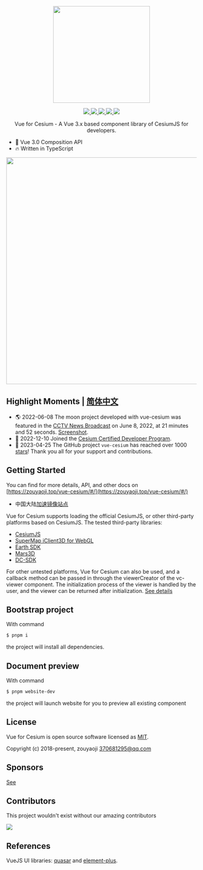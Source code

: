 <!--
 * @Author: zouyaoji@https://github.com/zouyaoji
 * @Date: 2021-09-03 16:57:27
 * @LastEditTime: 2023-07-30 10:31:34
 * @LastEditors: zouyaoji 370681295@qq.com
 * @Description:
 * @FilePath: \vue-cesium\README.md
-->
<p align="center">
  <img width="256px" src="https://zouyaoji.top/vue-cesium/images/vue-cesium-logo.svg">
</p>

<p align="center">
  <a href="https://github.com/zouyaoji/vue-cesium/actions/workflows/publish-npm.yml" target="_blank">
    <img src="https://img.shields.io/github/actions/workflow/status/zouyaoji/vue-cesium/publish-npm.yml?style=plastic">
  </a>
  <a href="https://www.npmjs.com/package/vue-cesium" target="_blank">
    <img src="https://img.shields.io/npm/v/vue-cesium?style=plastic">
  </a>
  <a href="https://npmcharts.com/compare/vue-cesium?minimal=true" target="_blank">
    <img src="https://img.shields.io/npm/dm/vue-cesium?style=plastic">
  </a>
  <a href="https://github.com/zouyaoji/vue-cesium/blob/dev/LICENSE" target="_blank">
    <img src="https://img.shields.io/github/license/zouyaoji/vue-cesium?style=plastic">
  </a>
  <a href="https://github.com/zouyaoji/vue-cesium/stargazers" target="_blank">
    <img src="https://img.shields.io/github/stars/zouyaoji/vue-cesium?style=plastic" />
  </a>
  <br>
</p>

<p align="center">Vue for Cesium - A Vue 3.x based component library of CesiumJS for developers.</p>

- 💪 Vue 3.0 Composition API
- 🔥 Written in TypeScript

<p align="center">
  <img width="600px" src="https://zouyaoji.top/vue-cesium/images/certified-dev-banner-light-sm_01.png">
</p>

## Highlight Moments | [简体中文](./README.zh.md)

- 🌎 2022-06-08 The moon project developed with vue-cesium was featured in the [CCTV News Broadcast](https://tv.cctv.com/2022/06/08/VIDEazqfs4AIBuVEvBzob6DA220608.shtml?spm=C31267.PXDaChrrDGdt.EbD5Beq0unIQ.29) on June 8, 2022, at 21 minutes and 52 seconds. [Screenshot](https://zouyaoji.top/vue-cesium/images/cctv.png).
- 🚀 2022-12-10 Joined the [Cesium Certified Developer Program](https://cesium.com/learn/certified-developer-directory/).
- 🎉 2023-04-25 The GitHub project `vue-cesium` has reached over 1000 [stars](https://github.com/zouyaoji/vue-cesium/stargazers)! Thank you all for your support and contributions.

## Getting Started

You can find for more details, API, and other docs on [https://zouyaoji.top/vue-cesium/#/](https://zouyaoji.top/vue-cesium/#/)

- 中国大陆[加速镜像站点](https://vue-cesium.songluck.com)

Vue for Cesium supports loading the official CesiumJS, or other third-party platforms based on CesiumJS. The tested third-party libraries:

- [CesiumJS](https://cesium.com/platform/cesiumjs/)
- [SuperMap iClient3D for WebGL](http://support.supermap.com.cn:8090/webgl/web/index.html)
- [Earth SDK](http://www.earthsdk.com/)
- [Mars3D](http://mars3d.cn/)
- [DC-SDK](http://dc.dvgis.cn/#/index)

For other untested platforms, Vue for Cesium can also be used, and a callback method can be passed in through the viewerCreator of the vc-viewer component. The initialization process of the viewer is handled by the user, and the viewer can be returned after initialization. [See details](https://github.com/zouyaoji/vue-cesium/blob/dev/packages/components/viewer/src/useViewer.ts#L725)

## Bootstrap project

With command

```bash
$ pnpm i
```

the project will install all dependencies.

## Document preview

With command

```bash
$ pnpm website-dev
```

the project will launch website for you to preview all existing component

## License

Vue for Cesium is open source software licensed as
[MIT](https://github.com/zouyaoji/vue-cesium/blob/master/LICENSE).

Copyright (c) 2018-present, zouyaoji 370681295@qq.com

## Sponsors

[See](https://zouyaoji.top/vue-cesium/#/en-US/donations)

## Contributors

This project wouldn't exist without our amazing contributors

<a href="https://github.com/zouyaoji/vue-cesium/graphs/contributors">
  <img src="https://contrib.rocks/image?repo=zouyaoji/vue-cesium" />
</a>

## References

VueJS UI libraries: [quasar](https://github.com/quasarframework/quasar) and [element-plus](https://github.com/element-plus/element-plus).
